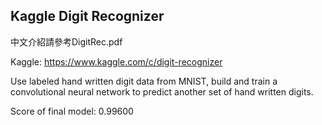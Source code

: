 ## Kaggle Digit Recognizer 
中文介紹請參考DigitRec.pdf

Kaggle: https://www.kaggle.com/c/digit-recognizer   

Use labeled hand written digit data from MNIST, build and train a convolutional neural network to predict another set of hand written digits.   

Score of final model: 0.99600
